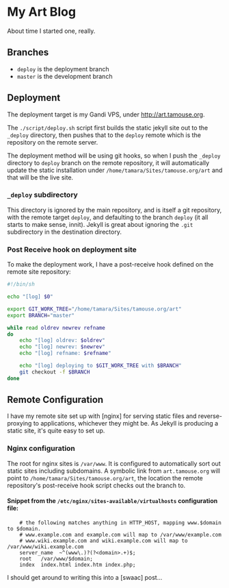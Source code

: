 # My Art Blog

About time I started one, really.

## Branches

* `deploy` is the deployment branch
* `master` is the development branch

## Deployment

The deployment target is my Gandi VPS, under
http://art.tamouse.org.

The `./script/deploy.sh` script first builds the static jekyll site
out to the `_deploy` directory, then pushes that to the `deploy`
remote which is the repository on the remote server.

The deployment method will be using git hooks, so when I push the
`_deploy` directory to `deploy` branch on the remote repository, it
will automatically update the static installation under
`/home/tamara/Sites/tamouse.org/art` and that will be the live site.

### `_deploy` subdirectory

This directory is ignored by the main repository, and is itself a git
repository, with the remote target `deploy`, and defaulting to the
branch `deploy` (it all starts to make sense, innit). Jekyll is great
about ignoring the `.git` subdirectory in the destination directory.

### Post Receive hook on deployment site

To make the deployment work, I have a post-receive hook defined on the
remote site repository:

``` bash
#!/bin/sh

echo "[log] $0"

export GIT_WORK_TREE="/home/tamara/Sites/tamouse.org/art"
export BRANCH="master"

while read oldrev newrev refname
do
    echo "[log] oldrev: $oldrev"
    echo "[log] newrev: $newrev"
    echo "[log] refname: $refname"

    echo "[log] deploying to $GIT_WORK_TREE with $BRANCH"
    git checkout -f $BRANCH
done
```

## Remote Configuration

I have my remote site set up with [nginx] for serving static files and
reverse-proxying to applications, whichever they might be. As Jekyll
is producing a static site, it's quite easy to set up.

### Nginx configuration

The root for nginx sites is `/var/www`. It is configured to
automatically sort out static sites including subdomains. A symbolic
link from `art.tamouse.org` will point to
`/home/tamara/Sites/tamouse.org/art`, the location the remote
repository's post-receive hook script checks out the branch to.

#### Snippet from the `/etc/nginx/sites-available/virtualhosts` configuration file:

```
    # the following matches anything in HTTP_HOST, mapping www.$domain to $domain.
    # www.example.com and example.com will map to /var/www/example.com
    # www.wiki.example.com and wiki.example.com will map to /var/www/wiki.example.com
    server_name  ~^(www\.)?(?<domain>.+)$;
    root   /var/www/$domain;
    index  index.html index.htm index.php;
```

I should get around to writing this into a [swaac] post...
